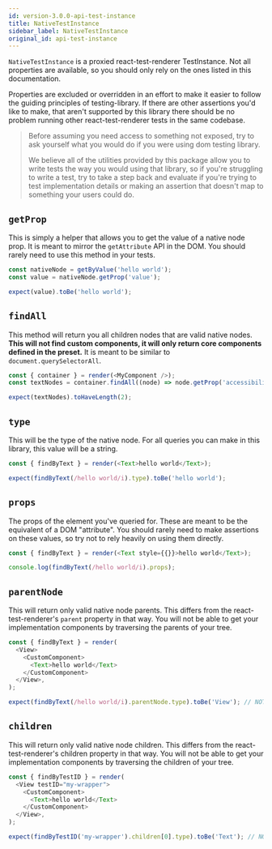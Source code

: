 ```yaml
---
id: version-3.0.0-api-test-instance
title: NativeTestInstance
sidebar_label: NativeTestInstance
original_id: api-test-instance
---
```


`NativeTestInstance` is a proxied react-test-renderer TestInstance. Not all properties are
available, so you should only rely on the ones listed in this documentation.

Properties are excluded or overridden in an effort to make it easier to follow the guiding
principles of testing-library. If there are other assertions you'd like to make, that aren't
supported by this library there should be no problem running other react-test-renderer tests in the
same codebase.

> Before assuming you need access to something not exposed, try to ask yourself what you would do if
> you were using dom testing library.
>
> We believe all of the utilities provided by this package allow you to write tests the way you
> would using that library, so if you're struggling to write a test, try to take a step back and
> evaluate if you're trying to test implementation details or making an assertion that doesn't map
> to something your users could do.

## `getProp`

This is simply a helper that allows you to get the value of a native node prop. It is meant to
mirror the `getAttribute` API in the DOM. You should rarely need to use this method in your tests.

```javascript
const nativeNode = getByValue('hello world');
const value = nativeNode.getProp('value');

expect(value).toBe('hello world');
```

## `findAll`

This method will return you all children nodes that are valid native nodes. **This will not find
custom components, it will only return core components defined in the preset.** It is meant to be
similar to `document.querySelectorAll`.

```javascript
const { container } = render(<MyComponent />);
const textNodes = container.findAll((node) => node.getProp('accessibilityLabel') === 'hello world');

expect(textNodes).toHaveLength(2);
```

## `type`

This will be the type of the native node. For all queries you can make in this library, this value
will be a string.

```javascript
const { findByText } = render(<Text>hello world</Text>);

expect(findByText(/hello world/i).type).toBe('hello world');
```

## `props`

The props of the element you've queried for. These are meant to be the equivalent of a DOM
"attribute". You should rarely need to make assertions on these values, so try not to rely heavily
on using them directly.

```javascript
const { findByText } = render(<Text style={{}}>hello world</Text>);

console.log(findByText(/hello world/i).props);
```

## `parentNode`

This will return only valid native node parents. This differs from the react-test-renderer's
`parent` property in that way. You will not be able to get your implementation components by
traversing the parents of your tree.

```javascript
const { findByText } = render(
  <View>
    <CustomComponent>
      <Text>hello world</Text>
    </CustomComponent>
  </View>,
);

expect(findByText(/hello world/i).parentNode.type).toBe('View'); // NOT CustomComponent
```

## `children`

This will return only valid native node children. This differs from the react-test-renderer's
children property in that way. You will not be able to get your implementation components by
traversing the children of your tree.

```javascript
const { findByTestID } = render(
  <View testID="my-wrapper">
    <CustomComponent>
      <Text>hello world</Text>
    </CustomComponent>
  </View>,
);

expect(findByTestID('my-wrapper').children[0].type).toBe('Text'); // NOT CustomComponent
```
